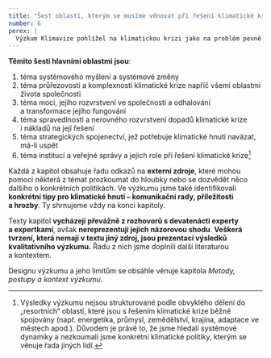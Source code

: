 ```yaml
---
title: "Šest oblastí, kterým se musíme věnovat při řešení klimatické krize"
number: 6
perex: |
  Výzkum Klimavize pohlížel na klimatickou krizi jako na problém pevně zakotvený v systému fungování lidské společnosti. Snažil se rozklíčovat zásadní témata a dynamiky, které se v tomto systému dějí a souvisejí se změnami klimatu v kontextu České republiky. Následující část publikace prezentuje jeho výsledky, a to **v šesti klíčových oblastech systémových dynamik, kterým je nutné se věnovat**, pokud chceme klimatickou krizi vyřešit.
---
```


**Těmito šesti hlavními oblastmi jsou**:

1. téma systémového myšlení a systémové změny
1. téma průřezovosti a komplexnosti klimatické krize napříč všemi oblastmi života společnosti
1. téma moci, jejího rozvrstvení ve společnosti a odhalování a transformace jejího fungování
1. téma spravedlnosti a nerovného rozvrstvení dopadů klimatické krize i nákladů na její řešení
1. téma strategických spojenectví, jež potřebuje klimatické hnutí navázat, má-li uspět
1. téma institucí a veřejné správy a jejich role při řešení klimatické krize[^096]

Každá z kapitol obsahuje řadu odkazů na **externí zdroje**, které mohou pomoci některá z témat prozkoumat do hloubky nebo se dozvědět něco dalšího o konkrétních politikách. Ve výzkumu jsme také identifikovali **konkrétní tipy pro klimatické hnutí – komunikační rady, příležitosti a hrozby**. Ty shrnujeme vždy na konci kapitoly.

Texty kapitol **vycházejí převážně z rozhovorů s devatenácti experty a expertkami**, avšak **nereprezentují jejich názorovou shodu**. **Veškerá tvrzení, která nemají v textu jiný zdroj, jsou prezentací výsledků kvalitativního výzkumu.** Řadu z nich jsme doplnili další literaturou a kontextem.

<aside>

Designu výzkumu a jeho limitům se obsáhle věnuje kapitola *Metody, postupy a kontext výzkumu*.

</aside>

[^096]: Výsledky výzkumu nejsou strukturované podle obvyklého dělení do „resortních“ oblastí, které jsou s řešením klimatické krize běžně spojovány (např. energetika, průmysl, zemědělství, krajina, adaptace ve městech apod.). Důvodem je právě to, že jsme hledali systémové dynamiky a nezkoumali jsme konkrétní klimatické politiky, kterým se věnuje řada jiných lidí.
